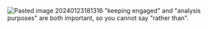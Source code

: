 ![Pasted image 20240123181316](Pasted%20image%2020240123181316.png)
"keeping engaged" and "analysis purposes" are both important, so you cannot say "rather than".